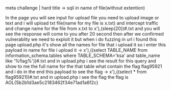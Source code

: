 meta challenge | hard
title -> sqli in name of file(without extention)

In the page you will see input for upload file you need to upload image or text and i will upload txt file(name for my file is x.txt) and intercept traffic and change name for the file from x.txt to x'),(sleep(20))#.txt 
and you will see the response will come to you after 20 second then after we confirmed vulnerablity we need to exploit it but when i do fuzzing in url i found this page upload.php it's show all the names for file that i upload it
so i enter this payload in name for file i upload it -> x'),((select TABLE_NAME from information_schema.tables where TABLE_SCHEMA='ksa' and table_name like '%flag%'))#.txt
and in upload.php i see the result for this query and show to me the full name for the that table what contain the flag flag95921 and i do in the end this payload to see the flag -> x'),((select * from flag95921))#.txt
and in upload.php i see the flag 
the flag is AOL{5b2b1d3ae5c2183462f34e71ad1a6f2c}

